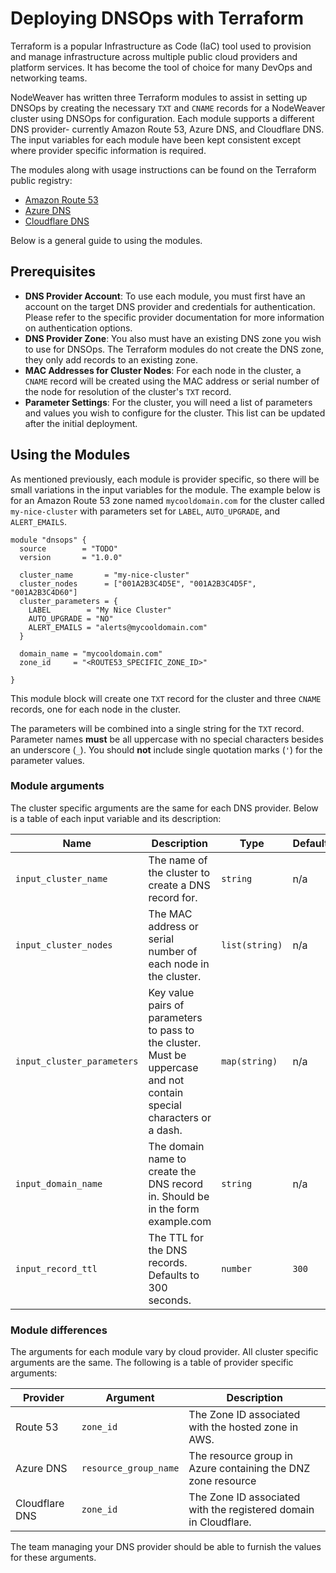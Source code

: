 # Deploying DNSOps with Terraform

Terraform is a popular Infrastructure as Code (IaC) tool used to provision and manage infrastructure across multiple public cloud providers and platform services. It has become the tool of choice for many DevOps and networking teams.

NodeWeaver has written three Terraform modules to assist in setting up DNSOps by creating the necessary `TXT` and `CNAME` records for a NodeWeaver cluster using DNSOps for configuration. Each module supports a different DNS provider- currently Amazon Route 53, Azure DNS, and Cloudflare DNS. The input variables for each module have been kept consistent except where provider specific information is required.

The modules along with usage instructions can be found on the Terraform public registry:

* [Amazon Route 53](TBD)
* [Azure DNS](TBS)
* [Cloudflare DNS](TBS)

Below is a general guide to using the modules.

## Prerequisites

* **DNS Provider Account**: To use each module, you must first have an account on the target DNS provider and credentials for authentication. Please refer to the specific provider documentation for more information on authentication options.
* **DNS Provider Zone**: You also must have an existing DNS zone you wish to use for DNSOps. The Terraform modules do not create the DNS zone, they only add records to an existing zone.
* **MAC Addresses for Cluster Nodes**: For each node in the cluster, a `CNAME` record will be created using the MAC address or serial number of the node for resolution of the cluster's `TXT` record.
* **Parameter Settings**: For the cluster, you will need a list of parameters and values you wish to configure for the cluster. This list can be updated after the initial deployment.

## Using the Modules

As mentioned previously, each module is provider specific, so there will be small variations in the input variables for the module. The example below is for an Amazon Route 53 zone named `mycooldomain.com` for the cluster called `my-nice-cluster` with parameters set for `LABEL`, `AUTO_UPGRADE`, and `ALERT_EMAILS`.

```hcl
module "dnsops" {
  source        = "TODO"
  version       = "1.0.0"

  cluster_name       = "my-nice-cluster"
  cluster_nodes      = ["001A2B3C4D5E", "001A2B3C4D5F", "001A2B3C4D60"]
  cluster_parameters = {
    LABEL        = "My Nice Cluster"
    AUTO_UPGRADE = "NO"
    ALERT_EMAILS = "alerts@mycooldomain.com"
  }

  domain_name = "mycooldomain.com"
  zone_id     = "<ROUTE53_SPECIFIC_ZONE_ID>"

}
```

This module block will create one `TXT` record for the cluster and three `CNAME` records, one for each node in the cluster.

The parameters will be combined into a single string for the `TXT` record. Parameter names **must** be all uppercase with no special characters besides an underscore (`_`). You should **not** include single quotation marks (`'`) for the parameter values.

### Module arguments

The cluster specific arguments are the same for each DNS provider. Below is a table of each input variable and its description:

| Name | Description | Type | Default | Required |
|------|-------------|------|---------|:--------:|
| `input_cluster_name` | The name of the cluster to create a DNS record for. | `string` | n/a | yes |
| `input_cluster_nodes` | The MAC address or serial number of each node in the cluster. | `list(string)` | n/a | yes |
| `input_cluster_parameters` | Key value pairs of parameters to pass to the cluster. Must be uppercase and not contain special characters or a dash. | `map(string)` | n/a | yes |
| `input_domain_name `| The domain name to create the DNS record in. Should be in the form example.com | `string` | n/a | yes |
| `input_record_ttl` | The TTL for the DNS records. Defaults to 300 seconds. | `number` | `300` | no |

### Module differences

The arguments for each module vary by cloud provider. All cluster specific arguments are the same. The following is a table of provider specific arguments:

| Provider | Argument | Description |
| -------- | -------- | ----------- |
| Route 53 | `zone_id` | The Zone ID associated with the hosted zone in AWS. |
| Azure DNS | `resource_group_name` | The resource group in Azure containing the DNZ zone resource |
| Cloudflare DNS | `zone_id` | The Zone ID associated with the registered domain in Cloudflare. |

The team managing your DNS provider should be able to furnish the values for these arguments.

